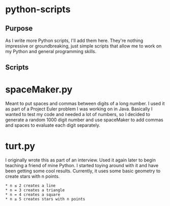 # python-scripts

## Purpose

As I write more Python scripts, I'll add them here.
They're nothing impressive or groundbreaking, just simple scripts that allow me
to work on my Python and general programming skills.

## Scripts

# spaceMaker.py

Meant to put spaces and commas between digits of a long number. I used it as
part of a Project Euler problem I was working on in Java. Basically I wanted
to test my code and needed a lot of numbers, so I decided to generate a random
1000 digit number and use spaceMaker to add commas and spaces to evaluate each
digit separately.

# turt.py

I originally wrote this as part of an interview. Used it again later to begin
teaching a friend of mine Python. I started toying around with it and have been
getting some cool results. Currently, it uses some basic geometry to create
stars with n points.

    * n ≤ 2 creates a line
    * n = 3 creates a triangle
    * n = 4 creates a square
    * n ≥ 5 creates stars with n points
